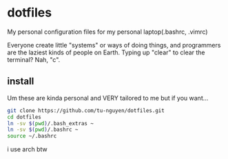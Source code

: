 # dotfiles
My personal configuration files for my personal laptop(.bashrc, .vimrc)

Everyone create little "systems" or ways of doing things, and programmers are the laziest kinds of people on Earth.
Typing up "clear" to clear the terminal? Nah, "c".

## install

Um these are kinda personal and VERY tailored to me but if you want...

```sh
git clone https://github.com/tu-nguyen/dotfiles.git
cd dotfiles
ln -sv $(pwd)/.bash_extras ~
ln -sv $(pwd)/.bashrc ~
source ~/.bashrc
```

i use arch btw
